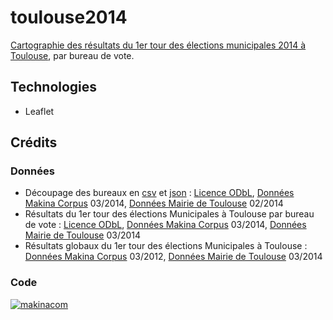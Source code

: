 toulouse2014
============

[Cartographie des résultats du 1er tour des élections municipales 2014 à Toulouse](http://makinacorpus.github.io/toulouse2014/), par bureau de vote.

## Technologies

* Leaflet

## Crédits

### Données

* Découpage des bureaux en [csv](https://github.com/makinacorpus/toulouse2014/blob/gh-pages/bureaux_vote_decoupage2014.csv) et [json](https://github.com/makinacorpus/toulouse2014/blob/gh-pages/bureaux_vote_decoupage2014.json) : [Licence ODbL](http://www.ideeslibres.org/licence-odbl-1-0-fr/), [Données Makina Corpus](https://github.com/makinacorpus/toulouse2014/blob/gh-pages/bureaux_vote_decoupage2014.json) 03/2014, [Données Mairie de Toulouse](http://data.toulouse-metropole.fr/les-donnees/-/opendata/card/24401-bureaux-de-vote-decoupage-effectif-au-1er-mars-2014) 02/2014
* Résultats du 1er tour des élections Municipales à Toulouse par bureau de vote : [Licence ODbL](http://www.ideeslibres.org/licence-odbl-1-0-fr/), [Données Makina Corpus](https://github.com/makinacorpus/toulouse2014/blob/gh-pages/bureaux_vote_decoupage2014.json) 03/2014, [Données Mairie de Toulouse](http://rbv.toulouse.fr/resultats/resultats.php) 03/2014
* Résultats globaux du 1er tour des élections Municipales à Toulouse : [Données Makina Corpus](https://github.com/makinacorpus/toulouse2014/blob/gh-pages/resultatsG1.json) 03/2012, [Données Mairie de Toulouse](http://rbv.toulouse.fr/resultats/resultats.php) 03/2014

### Code

[![makinacom](http://depot.makina-corpus.org/public/logo.gif)](http://makina-corpus.com)
